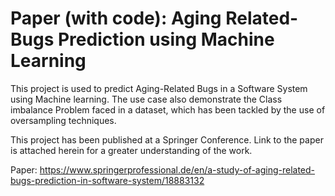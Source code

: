 # Paper (with code): Aging Related-Bugs Prediction using Machine Learning
This project is used to predict Aging-Related Bugs in a Software System using Machine learning. The use case also demonstrate the Class imbalance Problem faced in a dataset, which has been tackled by the use of oversampling techniques. 

This project has been published at a Springer Conference. Link to the paper is attached herein for a greater understanding of the work.

Paper: https://www.springerprofessional.de/en/a-study-of-aging-related-bugs-prediction-in-software-system/18883132

